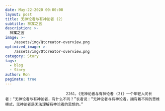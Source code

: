 ```yaml
---
date: May-22-2020 00:00:00
layout: post
title: 无神论者与有神论者 (2)
subtitle: 神寓之言
description: >-
  神寓之言
image: >-
    /assets/img/Qtcreator-overview.png
optimized_image: >-
    /assets/img/Qtcreator-overview.png
category: Story
tags:
  - blog
  - Story
author: Ron
paginate: true
---
```


							　　2261，《无神论者与有神论者 (2)》一个年轻人问长者：“无神论者与有神论者，有什么不同？”长者说：“无神论者与有神论者，拥有着不同的思维模式，无神论者是无法理解有神论者的思想的。”
							
							
						